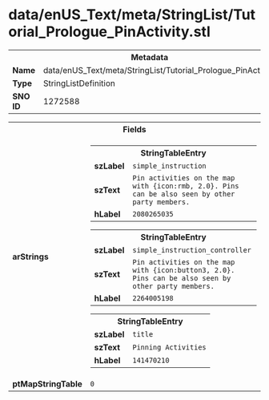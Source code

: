<h1>data/enUS_Text/meta/StringList/Tutorial_Prologue_PinActivity.stl</h1><table><tr><th colspan="100%">Metadata</th></tr><tr><td><b>Name</b></td><td>data/enUS_Text/meta/StringList/Tutorial_Prologue_PinActivity.stl</td></tr><tr><td><b>Type</b></td><td>StringListDefinition</td></tr><tr><td><b>SNO ID</b></td><td>1272588</td></tr></table>

<table><tr><th colspan="100%">Fields</th></tr><tr><td><b>arStrings</b></td><td><table><tr><th colspan="100%">StringTableEntry</th></tr><tr><td><b>szLabel</b></td><td><code>simple_instruction</code></td></tr><tr><td><b>szText</b></td><td><code>Pin activities on the map with {icon:rmb, 2.0}. Pins can be also seen by other party members.</code></td></tr><tr><td><b>hLabel</b></td><td><code>2080265035</code></td></tr></table>


<table><tr><th colspan="100%">StringTableEntry</th></tr><tr><td><b>szLabel</b></td><td><code>simple_instruction_controller</code></td></tr><tr><td><b>szText</b></td><td><code>Pin activities on the map with {icon:button3, 2.0}. Pins can be also seen by other party members.</code></td></tr><tr><td><b>hLabel</b></td><td><code>2264005198</code></td></tr></table>


<table><tr><th colspan="100%">StringTableEntry</th></tr><tr><td><b>szLabel</b></td><td><code>title</code></td></tr><tr><td><b>szText</b></td><td><code>Pinning Activities</code></td></tr><tr><td><b>hLabel</b></td><td><code>141470210</code></td></tr></table>


</td></tr><tr><td><b>ptMapStringTable</b></td><td><code>0</code></td></tr></table>

